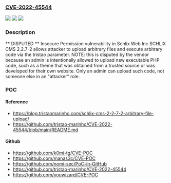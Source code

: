 ### [CVE-2022-45544](https://cve.mitre.org/cgi-bin/cvename.cgi?name=CVE-2022-45544)
![](https://img.shields.io/static/v1?label=Product&message=n%2Fa&color=blue)
![](https://img.shields.io/static/v1?label=Version&message=n%2Fa&color=blue)
![](https://img.shields.io/static/v1?label=Vulnerability&message=n%2Fa&color=brighgreen)

### Description

** DISPUTED ** Insecure Permission vulnerability in Schlix Web Inc SCHLIX CMS 2.2.7-2 allows attacker to upload arbitrary files and execute arbitrary code via the tristao parameter. NOTE: this is disputed by the vendor because an admin is intentionally allowed to upload new executable PHP code, such as a theme that was obtained from a trusted source or was developed for their own website. Only an admin can upload such code, not someone else in an "attacker" role.

### POC

#### Reference
- https://blog.tristaomarinho.com/schlix-cms-2-2-7-2-arbitrary-file-upload/
- https://github.com/tristao-marinho/CVE-2022-45544/blob/main/README.md

#### Github
- https://github.com/k0mi-tg/CVE-POC
- https://github.com/manas3c/CVE-POC
- https://github.com/nomi-sec/PoC-in-GitHub
- https://github.com/tristao-marinho/CVE-2022-45544
- https://github.com/youwizard/CVE-POC

